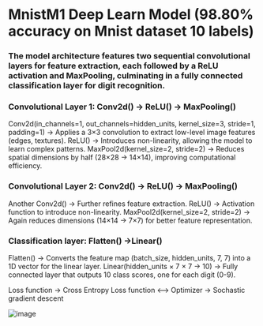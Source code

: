 # MnistM1 Deep Learn Model (98.80% accuracy on  Mnist dataset 10 labels)
### The model architecture features two sequential convolutional layers for feature extraction, each followed by a ReLU activation and MaxPooling, culminating in a fully connected classification layer for digit recognition.


### Convolutional Layer 1: Conv2d() -> ReLU() -> MaxPooling()

Conv2d(in_channels=1, out_channels=hidden_units, kernel_size=3, stride=1, padding=1) → Applies a 3×3 convolution to extract low-level image features (edges, textures).
ReLU() → Introduces non-linearity, allowing the model to learn complex patterns.
MaxPool2d(kernel_size=2, stride=2) → Reduces spatial dimensions by half (28×28 → 14×14), improving computational efficiency.

### Convolutional Layer 2: Conv2d() -> ReLU() -> MaxPooling() 

Another Conv2d() → Further refines feature extraction.
ReLU() → Activation function to introduce non-linearity.
MaxPool2d(kernel_size=2, stride=2) → Again reduces dimensions (14×14 → 7×7) for better feature representation.

### Classification layer: Flatten() ->Linear()

Flatten() → Converts the feature map (batch_size, hidden_units, 7, 7) into a 1D vector for the linear layer.
Linear(hidden_units × 7 × 7 → 10) → Fully connected layer that outputs 10 class scores, one for each digit (0-9).

Loss function -> Cross Entropy Loss function <-->
Optimizer -> Sochastic gradient descent

![image](https://github.com/user-attachments/assets/a244be96-d6ec-427b-bebd-900eeb0e5b58)
